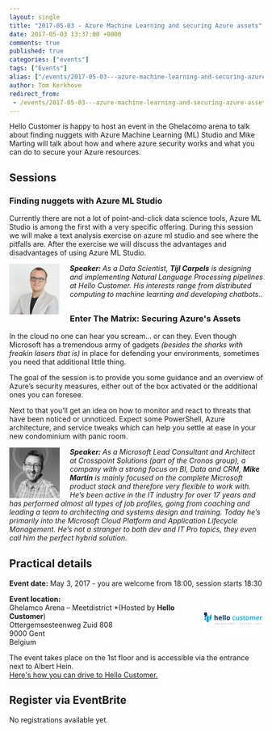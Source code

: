 ```yaml
---
layout: single
title: "2017-05-03 - Azure Machine Learning and securing Azure assets"
date: 2017-05-03 13:37:00 +0000
comments: true
published: true
categories: ["events"]
tags: ["Events"]
alias: ["/events/2017-05-03---azure-machine-learning-and-securing-azure-assets"]
author: Tom Kerkhove
redirect_from:
 - /events/2017-05-03---azure-machine-learning-and-securing-azure-assets.html
---
```


Hello Customer is happy to host an event in the Ghelacomo arena to talk about finding nuggets with Azure Machine Learning (ML) Studio and Mike Marting will talk about how and where azure security works and what you can do to secure your Azure resources.

## Sessions
### Finding nuggets with Azure ML Studio
Currently there are not a lot of point-and-click data science tools, Azure ML Studio is among the first with a very specific offering. During this session we will make a text analysis exercise on azure ml studio and see where the pitfalls are. After the exercise we will discuss the advantages and disadvantages of using Azure ML Studio.

<p style="margin-bottom: 30px;"><em><img src="/assets/media/speakers/tijl-carpels.png" alt="Tijl Carpels" align="left" width="100" height="100" style="margin-right: 20px;"><em><strong>Speaker: </strong>As a Data Scientist, <b>Tijl Carpels</b> is designing and implementing Natural Language Processing pipelines at Hello Customer. His interests range from distributed computing to machine learning and developing chatbots..</em></em></p>

### Enter The Matrix: Securing Azure's Assets
In the cloud no one can hear you scream… or can they. Even though Microsoft has a tremendous army of gadgets *(besides the sharks with freakin lasers that is)* in place for defending your environments, sometimes you need that additional little thing.

The goal of the session is to provide you some guidance and an overview of Azure’s security measures, either out of the box activated or the additional ones you can foresee.

Next to that you’ll get an idea on how to monitor and react to threats that have been noticed or unnoticed. Expect some PowerShell, Azure architecture, and service tweaks which can help you settle at ease in your new condominium with panic room.

<p style="margin-bottom: 30px;"><em><img src="/assets/media/crew/mike-martin.jpg" alt="Mike Martin" align="left" width="100" height="100" style="margin-right: 20px;"><em><strong>Speaker: </strong>As a Microsoft Lead Consultant and Architect at Crosspoint Solutions (part of the Cronos group), a company with a strong focus on BI, Data and CRM, <b>Mike Martin</b> is mainly focused on the complete Microsoft product stack and therefore very flexible to work with. He’s been active in the IT industry for over 17 years and has performed almost all types of job profiles, going from coaching and leading a team to architecting and systems design and training. Today he’s primarily into the Microsoft Cloud Platform and Application Lifecycle Management. He’s not a stranger to both dev and IT Pro topics, they even call him the perfect hybrid solution.</em></em></p>

## Practical details

**Event date:** May 3, 2017 - you are welcome from 18:00, session starts 18:30

**Event location:**<br />
<img width="120" height="60" align="right" alt="" src="/assets/media/sponsors/logo-hello-customer.png">
Ghelamco Arena – Meetdistrict *(Hosted by **Hello Customer**)<br/>
Ottergemsesteenweg Zuid 808<br />
9000 Gent<br />
Belgium

The event takes place on the 1st floor and is accessible via the entrance next to Albert Hein.<br />
[Here's how you can drive to Hello Customer.](../../assets/media/documents/Driving-To-Hello-Customer.pdf)

## Register via EventBrite
No registrations available yet.
